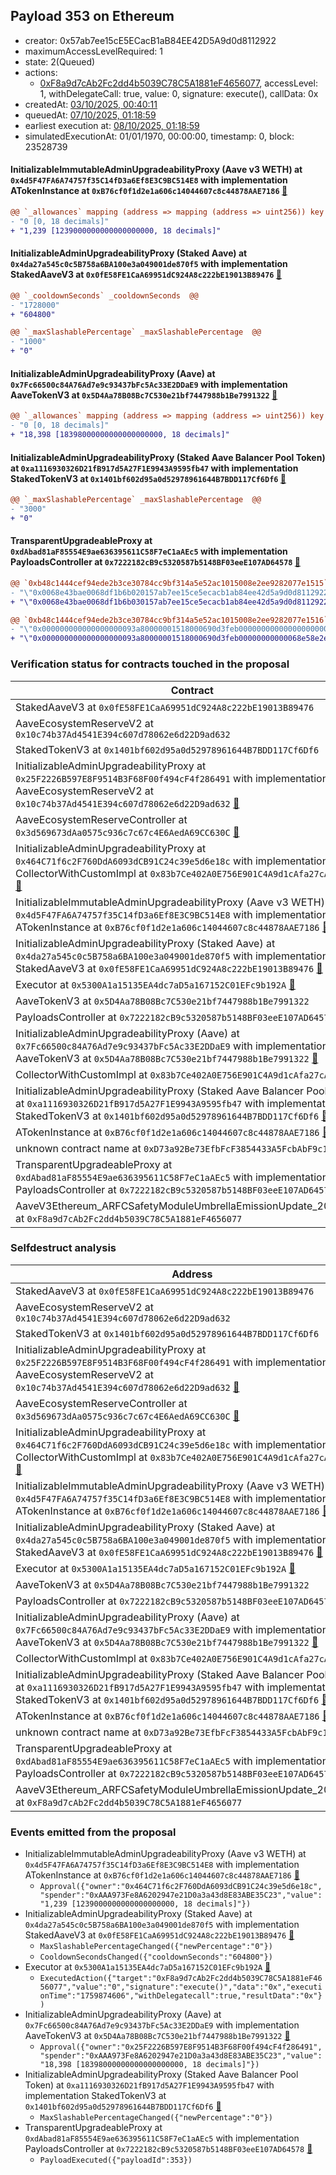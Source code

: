 ## Payload 353 on Ethereum

- creator: 0x57ab7ee15cE5ECacB1aB84EE42D5A9d0d8112922
- maximumAccessLevelRequired: 1
- state: 2(Queued)
- actions:
  - [0xF8a9d7cAb2Fc2dd4b5039C78C5A1881eF4656077](https://etherscan.io/address/0xF8a9d7cAb2Fc2dd4b5039C78C5A1881eF4656077), accessLevel: 1, withDelegateCall: true, value: 0, signature: execute(), callData: 0x
- createdAt: [03/10/2025, 00:40:11](https://etherscan.io/tx/0xbbfd237884f240b7741207159e62dafc021954208c940315b94b4b1d5599bfcf)
- queuedAt: [07/10/2025, 01:18:59](https://etherscan.io/tx/0x6583d47860a1b92bbb0751b210a93ada3540d678bdc9caa5dcc25da97e2bd6b3)
- earliest execution at: [08/10/2025, 01:18:59](https://www.epochconverter.com/countdown?q=1759886339)
- simulatedExecutionAt: 01/01/1970, 00:00:00, timestamp: 0, block: 23528739
#### InitializableImmutableAdminUpgradeabilityProxy (Aave v3 WETH) at `0x4d5F47FA6A74757f35C14fD3a6Ef8E3C9BC514E8` with implementation ATokenInstance at `0xB76cf0f1d2e1a606c14044607c8c44878AAE7186` [:ghost:](https://github.com/bgd-labs/aave-address-book  "AaveV3Ethereum.ASSETS.WETH.A_TOKEN")

```diff
@@ `_allowances` mapping (address => mapping (address => uint256)) key `0x464c71f6c2f760dda6093dcb91c24c39e5d6e18c`.0xaaa973fe8a6202947e21d0a3a43d8e83abe35c23 @@
- "0 [0, 18 decimals]"
+ "1,239 [1239000000000000000000, 18 decimals]"

```
#### InitializableAdminUpgradeabilityProxy (Staked Aave) at `0x4da27a545c0c5B758a6BA100e3a049001de870f5` with implementation StakedAaveV3 at `0x0fE58FE1CaA69951dC924A8c222bE19013B89476` [:ghost:](https://github.com/bgd-labs/aave-address-book  "AaveSafetyModule.STK_AAVE")

```diff
@@ `_cooldownSeconds` _cooldownSeconds  @@
- "1728000"
+ "604800"

@@ `_maxSlashablePercentage` _maxSlashablePercentage  @@
- "1000"
+ "0"

```
#### InitializableAdminUpgradeabilityProxy (Aave) at `0x7Fc66500c84A76Ad7e9c93437bFc5Ac33E2DDaE9` with implementation AaveTokenV3 at `0x5D4Aa78B08Bc7C530e21bf7447988b1Be7991322` [:ghost:](https://github.com/bgd-labs/aave-address-book  "AaveV2Ethereum.ASSETS.AAVE.UNDERLYING")

```diff
@@ `_allowances` mapping (address => mapping (address => uint256)) key `0x25f2226b597e8f9514b3f68f00f494cf4f286491`.0xaaa973fe8a6202947e21d0a3a43d8e83abe35c23 @@
- "0 [0, 18 decimals]"
+ "18,398 [18398000000000000000000, 18 decimals]"

```
#### InitializableAdminUpgradeabilityProxy (Staked Aave Balancer Pool Token) at `0xa1116930326D21fB917d5A27F1E9943A9595fb47` with implementation StakedTokenV3 at `0x1401bf602d95a0d52978961644B7BDD117Cf6Df6` [:ghost:](https://github.com/bgd-labs/aave-address-book  "AaveSafetyModule.STK_ABPT")

```diff
@@ `_maxSlashablePercentage` _maxSlashablePercentage  @@
- "3000"
+ "0"

```
#### TransparentUpgradeableProxy at `0xdAbad81aF85554E9ae636395611C58F7eC1aAEc5` with implementation PayloadsController at `0x7222182cB9c5320587b5148BF03eeE107AD64578` [:ghost:](https://github.com/bgd-labs/aave-address-book  "GovernanceV3Ethereum.PAYLOADS_CONTROLLER")

```diff
@@ `0xb48c1444cef94ede2b3ce30784cc9bf314a5e52ac1015008e2ee9282077e1515` raw  @@
- "\"0x0068e43bae0068df1b6b020157ab7ee15ce5ecacb1ab84ee42d5a9d0d8112922\""
+ "\"0x0068e43bae0068df1b6b030157ab7ee15ce5ecacb1ab84ee42d5a9d0d8112922\""

@@ `0xb48c1444cef94ede2b3ce30784cc9bf314a5e52ac1015008e2ee9282077e1516` raw  @@
- "\"0x000000000000000000093a80000001518000690d3feb00000000000000000000\""
+ "\"0x000000000000000000093a80000001518000690d3feb00000000000068e58e2e\""

```
### Verification status for contracts touched in the proposal

| Contract | Status |
|---------|------------|
| StakedAaveV3 at `0x0fE58FE1CaA69951dC924A8c222bE19013B89476` | Contract |
| AaveEcosystemReserveV2 at `0x10c74b37Ad4541E394c607d78062e6d22D9ad632` | Contract |
| StakedTokenV3 at `0x1401bf602d95a0d52978961644B7BDD117Cf6Df6` | Contract |
| InitializableAdminUpgradeabilityProxy at `0x25F2226B597E8F9514B3F68F00f494cF4f286491` with implementation AaveEcosystemReserveV2 at `0x10c74b37Ad4541E394c607d78062e6d22D9ad632` [:ghost:](https://github.com/bgd-labs/aave-address-book  "MiscEthereum.ECOSYSTEM_RESERVE") | Contract |
| AaveEcosystemReserveController at `0x3d569673dAa0575c936c7c67c4E6AedA69CC630C` [:ghost:](https://github.com/bgd-labs/aave-address-book  "MiscEthereum.AAVE_ECOSYSTEM_RESERVE_CONTROLLER") | Contract |
| InitializableAdminUpgradeabilityProxy at `0x464C71f6c2F760DdA6093dCB91C24c39e5d6e18c` with implementation CollectorWithCustomImpl at `0x83b7Ce402A0E756E901C4A9d1cAfa27cA9572afC` [:ghost:](https://github.com/bgd-labs/aave-address-book  "AaveV2Ethereum.COLLECTOR") | Contract |
| InitializableImmutableAdminUpgradeabilityProxy (Aave v3 WETH) at `0x4d5F47FA6A74757f35C14fD3a6Ef8E3C9BC514E8` with implementation ATokenInstance at `0xB76cf0f1d2e1a606c14044607c8c44878AAE7186` [:ghost:](https://github.com/bgd-labs/aave-address-book  "AaveV3Ethereum.ASSETS.WETH.A_TOKEN") | Contract |
| InitializableAdminUpgradeabilityProxy (Staked Aave) at `0x4da27a545c0c5B758a6BA100e3a049001de870f5` with implementation StakedAaveV3 at `0x0fE58FE1CaA69951dC924A8c222bE19013B89476` [:ghost:](https://github.com/bgd-labs/aave-address-book  "AaveSafetyModule.STK_AAVE") | Contract |
| Executor at `0x5300A1a15135EA4dc7aD5a167152C01EFc9b192A` [:ghost:](https://github.com/bgd-labs/aave-address-book  "AaveV2Ethereum.POOL_ADMIN") | Contract |
| AaveTokenV3 at `0x5D4Aa78B08Bc7C530e21bf7447988b1Be7991322` | Contract |
| PayloadsController at `0x7222182cB9c5320587b5148BF03eeE107AD64578` | Contract |
| InitializableAdminUpgradeabilityProxy (Aave) at `0x7Fc66500c84A76Ad7e9c93437bFc5Ac33E2DDaE9` with implementation AaveTokenV3 at `0x5D4Aa78B08Bc7C530e21bf7447988b1Be7991322` [:ghost:](https://github.com/bgd-labs/aave-address-book  "AaveV2Ethereum.ASSETS.AAVE.UNDERLYING") | Contract |
| CollectorWithCustomImpl at `0x83b7Ce402A0E756E901C4A9d1cAfa27cA9572afC` | Contract |
| InitializableAdminUpgradeabilityProxy (Staked Aave Balancer Pool Token) at `0xa1116930326D21fB917d5A27F1E9943A9595fb47` with implementation StakedTokenV3 at `0x1401bf602d95a0d52978961644B7BDD117Cf6Df6` [:ghost:](https://github.com/bgd-labs/aave-address-book  "AaveSafetyModule.STK_ABPT") | Contract |
| ATokenInstance at `0xB76cf0f1d2e1a606c14044607c8c44878AAE7186` [:ghost:](https://github.com/bgd-labs/aave-address-book  "AaveV3Ethereum.DEFAULT_A_TOKEN_IMPL") | Contract |
| unknown contract name at `0xD73a92Be73EfbFcF3854433A5FcbAbF9c1316073` | EOA |
| TransparentUpgradeableProxy at `0xdAbad81aF85554E9ae636395611C58F7eC1aAEc5` with implementation PayloadsController at `0x7222182cB9c5320587b5148BF03eeE107AD64578` [:ghost:](https://github.com/bgd-labs/aave-address-book  "GovernanceV3Ethereum.PAYLOADS_CONTROLLER") | Contract |
| AaveV3Ethereum_ARFCSafetyModuleUmbrellaEmissionUpdate_20250918 at `0xF8a9d7cAb2Fc2dd4b5039C78C5A1881eF4656077` | Contract |

### Selfdestruct analysis

| Address | Result |
|---------|------------|
| StakedAaveV3 at `0x0fE58FE1CaA69951dC924A8c222bE19013B89476` | DelegateCall |
| AaveEcosystemReserveV2 at `0x10c74b37Ad4541E394c607d78062e6d22D9ad632` | Safe |
| StakedTokenV3 at `0x1401bf602d95a0d52978961644B7BDD117Cf6Df6` | Safe |
| InitializableAdminUpgradeabilityProxy at `0x25F2226B597E8F9514B3F68F00f494cF4f286491` with implementation AaveEcosystemReserveV2 at `0x10c74b37Ad4541E394c607d78062e6d22D9ad632` [:ghost:](https://github.com/bgd-labs/aave-address-book  "MiscEthereum.ECOSYSTEM_RESERVE") | DelegateCall |
| AaveEcosystemReserveController at `0x3d569673dAa0575c936c7c67c4E6AedA69CC630C` [:ghost:](https://github.com/bgd-labs/aave-address-book  "MiscEthereum.AAVE_ECOSYSTEM_RESERVE_CONTROLLER") | Safe |
| InitializableAdminUpgradeabilityProxy at `0x464C71f6c2F760DdA6093dCB91C24c39e5d6e18c` with implementation CollectorWithCustomImpl at `0x83b7Ce402A0E756E901C4A9d1cAfa27cA9572afC` [:ghost:](https://github.com/bgd-labs/aave-address-book  "AaveV2Ethereum.COLLECTOR") | DelegateCall |
| InitializableImmutableAdminUpgradeabilityProxy (Aave v3 WETH) at `0x4d5F47FA6A74757f35C14fD3a6Ef8E3C9BC514E8` with implementation ATokenInstance at `0xB76cf0f1d2e1a606c14044607c8c44878AAE7186` [:ghost:](https://github.com/bgd-labs/aave-address-book  "AaveV3Ethereum.ASSETS.WETH.A_TOKEN") | DelegateCall |
| InitializableAdminUpgradeabilityProxy (Staked Aave) at `0x4da27a545c0c5B758a6BA100e3a049001de870f5` with implementation StakedAaveV3 at `0x0fE58FE1CaA69951dC924A8c222bE19013B89476` [:ghost:](https://github.com/bgd-labs/aave-address-book  "AaveSafetyModule.STK_AAVE") | DelegateCall |
| Executor at `0x5300A1a15135EA4dc7aD5a167152C01EFc9b192A` [:ghost:](https://github.com/bgd-labs/aave-address-book  "AaveV2Ethereum.POOL_ADMIN") | DelegateCall |
| AaveTokenV3 at `0x5D4Aa78B08Bc7C530e21bf7447988b1Be7991322` | Safe |
| PayloadsController at `0x7222182cB9c5320587b5148BF03eeE107AD64578` | Safe |
| InitializableAdminUpgradeabilityProxy (Aave) at `0x7Fc66500c84A76Ad7e9c93437bFc5Ac33E2DDaE9` with implementation AaveTokenV3 at `0x5D4Aa78B08Bc7C530e21bf7447988b1Be7991322` [:ghost:](https://github.com/bgd-labs/aave-address-book  "AaveV2Ethereum.ASSETS.AAVE.UNDERLYING") | DelegateCall |
| CollectorWithCustomImpl at `0x83b7Ce402A0E756E901C4A9d1cAfa27cA9572afC` | Safe |
| InitializableAdminUpgradeabilityProxy (Staked Aave Balancer Pool Token) at `0xa1116930326D21fB917d5A27F1E9943A9595fb47` with implementation StakedTokenV3 at `0x1401bf602d95a0d52978961644B7BDD117Cf6Df6` [:ghost:](https://github.com/bgd-labs/aave-address-book  "AaveSafetyModule.STK_ABPT") | DelegateCall |
| ATokenInstance at `0xB76cf0f1d2e1a606c14044607c8c44878AAE7186` [:ghost:](https://github.com/bgd-labs/aave-address-book  "AaveV3Ethereum.DEFAULT_A_TOKEN_IMPL") | Safe |
| unknown contract name at `0xD73a92Be73EfbFcF3854433A5FcbAbF9c1316073` | EOA |
| TransparentUpgradeableProxy at `0xdAbad81aF85554E9ae636395611C58F7eC1aAEc5` with implementation PayloadsController at `0x7222182cB9c5320587b5148BF03eeE107AD64578` [:ghost:](https://github.com/bgd-labs/aave-address-book  "GovernanceV3Ethereum.PAYLOADS_CONTROLLER") | DelegateCall |
| AaveV3Ethereum_ARFCSafetyModuleUmbrellaEmissionUpdate_20250918 at `0xF8a9d7cAb2Fc2dd4b5039C78C5A1881eF4656077` | Safe |

### Events emitted from the proposal

- InitializableImmutableAdminUpgradeabilityProxy (Aave v3 WETH) at `0x4d5F47FA6A74757f35C14fD3a6Ef8E3C9BC514E8` with implementation ATokenInstance at `0xB76cf0f1d2e1a606c14044607c8c44878AAE7186` [:ghost:](https://github.com/bgd-labs/aave-address-book  "AaveV3Ethereum.ASSETS.WETH.A_TOKEN")
  - `Approval({"owner":"0x464C71f6c2F760DdA6093dCB91C24c39e5d6e18c","spender":"0xAAA973Fe8A6202947e21D0a3a43d8E83ABE35C23","value":"1,239 [1239000000000000000000, 18 decimals]"})`
- InitializableAdminUpgradeabilityProxy (Staked Aave) at `0x4da27a545c0c5B758a6BA100e3a049001de870f5` with implementation StakedAaveV3 at `0x0fE58FE1CaA69951dC924A8c222bE19013B89476` [:ghost:](https://github.com/bgd-labs/aave-address-book  "AaveSafetyModule.STK_AAVE")
  - `MaxSlashablePercentageChanged({"newPercentage":"0"})`
  - `CooldownSecondsChanged({"cooldownSeconds":"604800"})`
- Executor at `0x5300A1a15135EA4dc7aD5a167152C01EFc9b192A` [:ghost:](https://github.com/bgd-labs/aave-address-book  "AaveV2Ethereum.POOL_ADMIN")
  - `ExecutedAction({"target":"0xF8a9d7cAb2Fc2dd4b5039C78C5A1881eF4656077","value":"0","signature":"execute()","data":"0x","executionTime":"1759874606","withDelegatecall":true,"resultData":"0x"})`
- InitializableAdminUpgradeabilityProxy (Aave) at `0x7Fc66500c84A76Ad7e9c93437bFc5Ac33E2DDaE9` with implementation AaveTokenV3 at `0x5D4Aa78B08Bc7C530e21bf7447988b1Be7991322` [:ghost:](https://github.com/bgd-labs/aave-address-book  "AaveV2Ethereum.ASSETS.AAVE.UNDERLYING")
  - `Approval({"owner":"0x25F2226B597E8F9514B3F68F00f494cF4f286491","spender":"0xAAA973Fe8A6202947e21D0a3a43d8E83ABE35C23","value":"18,398 [18398000000000000000000, 18 decimals]"})`
- InitializableAdminUpgradeabilityProxy (Staked Aave Balancer Pool Token) at `0xa1116930326D21fB917d5A27F1E9943A9595fb47` with implementation StakedTokenV3 at `0x1401bf602d95a0d52978961644B7BDD117Cf6Df6` [:ghost:](https://github.com/bgd-labs/aave-address-book  "AaveSafetyModule.STK_ABPT")
  - `MaxSlashablePercentageChanged({"newPercentage":"0"})`
- TransparentUpgradeableProxy at `0xdAbad81aF85554E9ae636395611C58F7eC1aAEc5` with implementation PayloadsController at `0x7222182cB9c5320587b5148BF03eeE107AD64578` [:ghost:](https://github.com/bgd-labs/aave-address-book  "GovernanceV3Ethereum.PAYLOADS_CONTROLLER")
  - `PayloadExecuted({"payloadId":353})`

